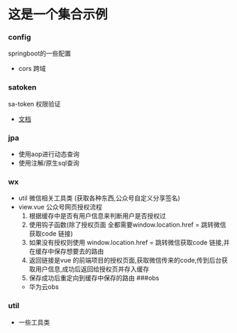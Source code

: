 # 这是一个集合示例

### config
springboot的一些配置
   *  cors 跨域

### satoken

sa-token 权限验证
*  [文档](http://sa-token.dev33.cn/doc/#/)

### jpa

* 使用aop进行动态查询
* 使用注解/原生sql查询

### wx
 * util 微信相关工具类 (获取各种东西,公众号自定义分享签名)
 * view.vue 公众号网页授权流程
    1. 根据缓存中是否有用户信息来判断用户是否授权过
    1. 使用钩子函数(除了授权页面 全都需要window.location.href = 跳转微信获取code 链接)
    1. 如果没有授权则使用 window.location.href = 跳转微信获取code 链接,并在缓存中保存想要去的路由
    1. 返回链接是vue 的前端项目的授权页面,获取微信传来的code,传到后台获取用户信息,成功后返回给授权页并存入缓存
    1. 保存成功后重定向到缓存中保存的路由
###obs
   * 华为云obs
### util
* 一些工具类